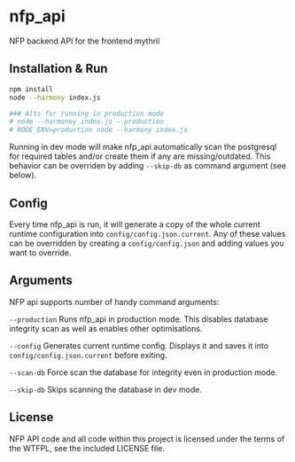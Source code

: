 nfp_api
=======
NFP backend API for the frontend mythril


Installation & Run
------------

```bash
npm install
node --harmony index.js

### Alts for running in production mode
# node --harmoney index.js --production
# NODE_ENV=production node --harmony index.js
```

Running in dev mode will make nfp_api automatically scan the postgresql for required tables and/or create them if any are missing/outdated. This behavior can be overriden by adding `--skip-db` as command argument (see below).


Config
------

Every time nfp_api is run, it will generate a copy of the whole current runtime configuration into `config/config.json.current`. Any of these values can be overridden by creating a `config/config.json` and adding values you want to override.


Arguments
---------

NFP api supports number of handy command arguments:

`--production` Runs nfp_api in production mode. This disables database integrity scan as well as enables other optimisations.

`--config` Generates current runtime config. Displays it and saves it into `config/config.json.current` before exiting.

`--scan-db` Force scan the database for integrity even in production mode.

`--skip-db` Skips scanning the database in dev mode.


License
-------
NFP API code and all code within this project is licensed under the terms of the WTFPL, see the included LICENSE file.
